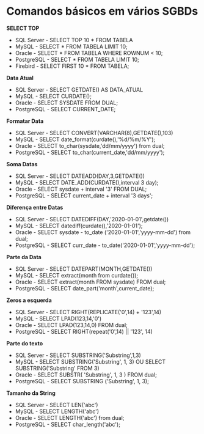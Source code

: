 # Comandos básicos em vários SGBDs 

**SELECT TOP**
- SQL Server - SELECT TOP 10 * FROM TABELA
- MySQL      - SELECT * FROM TABELA LIMIT 10;
- Oracle     - SELECT * FROM TABELA WHERE ROWNUM < 10;
- PostgreSQL - SELECT * FROM TABELA LIMIT 10;
- Firebird   - SELECT FIRST 10 * FROM TABELA;

**Data Atual**
- SQL Server - SELECT GETDATE() AS DATA_ATUAL
- MySQL      - SELECT CURDATE();
- Oracle     - SELECT SYSDATE FROM DUAL;
- PostgreSQL - SELECT CURRENT_DATE;

**Formatar Data**
- SQL Server - SELECT CONVERT(VARCHAR(8),GETDATE(),103)
- MySQL      - SELECT date_format(curdate(),'%d/%m/%Y');
- Oracle     - SELECT to_char(sysdate,'dd/mm/yyyy') from dual;
- PostgreSQL - SELECT to_char(current_date,'dd/mm/yyyy');

**Soma Datas**
- SQL Server - SELECT DATEADD(DAY,3,GETDATE())
- MySQL      - SELECT DATE_ADD(CURDATE(),interval 3 day);
- Oracle     - SELECT sysdate + interval '3' FROM DUAL;
- PostgreSQL - SELECT current_date + interval '3 days';

**Diferença entre Datas**
- SQL Server - SELECT DATEDIFF(DAY,'2020-01-01',getdate())
- MySQL      - SELECT datediff(curdate(),'2020-01-01');
- Oracle     - SELECT sysdate - to_date ('2020-01-01','yyyy-mm-dd') from dual;
- PostgreSQL - SELECT curr_date - to_date('2020-01-01','yyyy-mm-dd');

**Parte da Data**
- SQL Server - SELECT DATEPART(MONTH,GETDATE())
- MySQL      - SELECT extract(month from curdate());
- Oracle     - SELECT extract(month FROM sysdate) FROM dual;
- PostgreSQL - SELECT date_part('month',current_date);

**Zeros a esquerda**
- SQL Server - SELECT RIGHT(REPLICATE('0',14) + '123',14)
- MySQL      - SELECT LPAD(123,14,'0')
- Oracle     - SELECT LPAD(123,14,0) FROM dual; 
- PostgreSQL - SELECT RIGHT(repeat('0',14) || '123', 14)

**Parte do texto**
- SQL Server - SELECT SUBSTRING('Substring',1,3)
- MySQL      - SELECT SUBSTRING('Substring', 1, 3) OU SELECT SUBSTRING('Substring' FROM 3)
- Oracle     - SELECT SUBSTR( 'Substring', 1, 3 ) FROM dual;
- PostgreSQL - SELECT SUBSTRING ('Substring', 1, 3);

**Tamanho da String**
- SQL Server - SELECT LEN('abc')
- MySQL      - SELECT LENGTH('abc')
- Oracle     - SELECT LENGTH('abc') from dual;
- PostgreSQL - SELECT char_length('abc');
